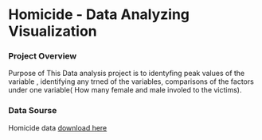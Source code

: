 # Homicide - Data Analyzing Visualization
### Project Overview

Purpose of This Data analysis project is to identyfing peak values of the variable , identifying any trned of the variables, comparisons of the factors under one variable( How many female and male involed to the victims).

### Data Sourse
Homicide data [download here]([/kaggle/input/homicides/homicide-data.csv](https://www.kaggle.com/datasets/joebeachcapital/homicides)https://www.kaggle.com/datasets/joebeachcapital/homicides)
